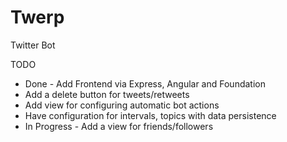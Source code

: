 Twerp
=======

Twitter Bot

TODO
* Done - Add Frontend via Express, Angular and Foundation
* Add a delete button for tweets/retweets
* Add view for configuring automatic bot actions
* Have configuration for intervals, topics with data persistence
* In Progress - Add a view for friends/followers